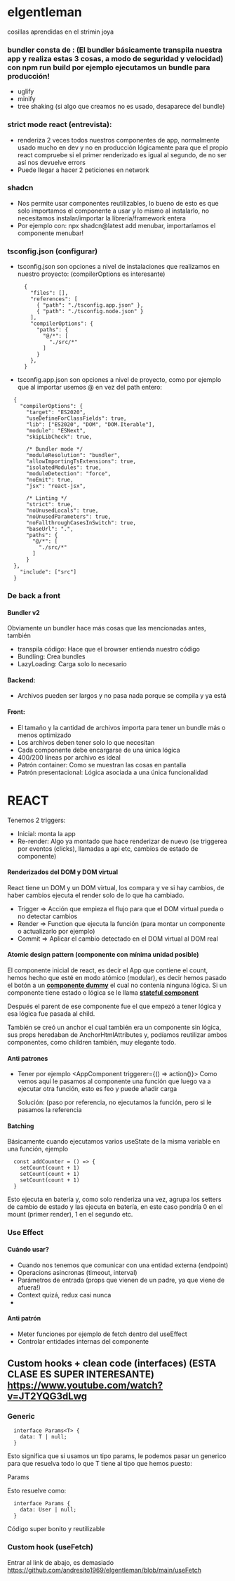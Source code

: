# elgentleman
cosillas aprendidas en el strimin joya

### bundler consta de : (El bundler básicamente transpila nuestra app y realiza estas 3 cosas, a modo de seguridad y velocidad) con npm run build por ejemplo ejecutamos un bundle para producción!
  - uglify
  - minify
  - tree shaking (si algo que creamos no es usado, desaparece del bundle)

### strict mode react (entrevista):
  - renderiza 2 veces todos nuestros componentes de app, normalmente usado mucho en dev y no en producción lógicamente para que el propio react compruebe si el primer renderizado es igual al segundo, de no ser así nos devuelve errors
  - Puede llegar a hacer 2 peticiones en network

### shadcn
  - Nos permite usar componentes reutilizables, lo bueno de esto es que solo importamos el componente a usar y lo mismo al instalarlo, no necesitamos instalar/importar la librería/framework entera
  - Por ejemplo con: npx shadcn@latest add menubar, importaríamos el componente menubar!

### tsconfig.json (configurar)
  - tsconfig.json son opciones a nivel de instalaciones que realizamos en nuestro proyecto: (compilerOptions es interesante)
    ```
      {
        "files": [],
        "references": [
          { "path": "./tsconfig.app.json" },
          { "path": "./tsconfig.node.json" }
        ],
        "compilerOptions": {
          "paths": {
            "@/*": [
              "./src/*"
            ]
          }
        }, 
      }
    ```
  - tsconfig.app.json son opciones a nivel de proyecto, como por ejemplo que al importar usemos @ en vez del path entero:
  ```
    {
      "compilerOptions": {
        "target": "ES2020",
        "useDefineForClassFields": true,
        "lib": ["ES2020", "DOM", "DOM.Iterable"],
        "module": "ESNext",
        "skipLibCheck": true,
    
        /* Bundler mode */
        "moduleResolution": "bundler",
        "allowImportingTsExtensions": true,
        "isolatedModules": true,
        "moduleDetection": "force",
        "noEmit": true,
        "jsx": "react-jsx",
    
        /* Linting */
        "strict": true,
        "noUnusedLocals": true,
        "noUnusedParameters": true,
        "noFallthroughCasesInSwitch": true,
        "baseUrl": ".",
        "paths": {
          "@/*": [
            "./src/*"
          ]
        }
    },
      "include": ["src"]
    }
  ```

### De back a front

#### Bundler v2
Obviamente un bundler hace más cosas que las mencionadas antes, también 
  - transpila código: Hace que el browser entienda nuestro código
  - Bundling: Crea bundles
  - LazyLoading: Carga solo lo necesario


#### Backend:
  - Archivos pueden ser largos y no pasa nada porque se compila y ya está


#### Front:
  - El tamaño y la cantidad de archivos importa para tener un bundle más o menos optimizado
  - Los archivos deben tener solo lo que necesitan
  - Cada componente debe encargarse de una única lógica
  - 400/200 líneas por archivo es ideal
  - Patrón container: Como se muestran las cosas en pantalla
  - Patrón presentacional: Lógica asociada a una única funcionalidad


# REACT
Tenemos 2 triggers:
  - Inicial: monta la app
  - Re-render: Algo ya montado que hace renderizar de nuevo (se triggerea por eventos (clicks), llamadas a api etc, cambios de estado de componente)

#### Renderizados del DOM y DOM virtual
React tiene un DOM y un DOM virtual, los compara y ve si hay cambios, de haber cambios ejecuta el render solo de lo que ha cambiado.
  - Trigger => Acción que empieza el flujo para que el DOM virtual pueda o no detectar cambios
  - Render => Function que ejecuta la función (para montar un componente o actualizarlo por ejemplo)
  - Commit => Aplicar el cambio detectado en el DOM virtual al DOM real

#### Atomic design pattern (componente con mínima unidad posible)
El componente inicial de react, es decir el App que contiene el count, hemos hecho que esté en modo atómico (modular), es decir hemos pasado 
el botón a un <ins>**componente dummy**</ins> el cual no contenía ninguna lógica. Si un componente tiene estado o lógica se le llama <ins>**stateful component**</ins>

Después el parent de ese componente fue el que empezó a tener lógica y esa lógica fue pasada al child.

También se creó un anchor el cual también era un componente sin lógica, sus props heredaban de AnchorHtmlAttributes<HtmlAnchorElement> y, podíamos
reutilizar ambos componentes, como children también, muy elegante todo.

#### Anti patrones
  - Tener por ejemplo <AppComponent triggerer={() => action()}>
    Como vemos aquí le pasamos al componente una función que luego va a ejecutar otra función, esto es feo y puede añadir carga

    Solución: (paso por referencia, no ejecutamos la función, pero si le pasamos la referencia 
    <AppComponent triggerer={action}>

#### Batching

Básicamente cuando ejecutamos varios useState de la misma variable en una función, ejemplo

```
  const addCounter = () => {
    setCount(count + 1)
    setCount(count + 1)
    setCount(count + 1)
  } 
```

Esto ejecuta en batería y, como solo renderiza una vez, agrupa los setters de cambio de estado y las ejecuta en batería, en este caso pondría 0 en el mount (primer render), 1 en el segundo etc.



### Use Effect 
#### Cuándo usar?
  - Cuando nos tenemos que comunicar con una entidad externa (endpoint)
  - Operacions asincronas (timeout, interval)
  - Parámetros de entrada (props que vienen de un padre, ya que viene de afuera!)
  - Context quizá, redux casi nunca
  - 

#### Anti patrón
  - Meter funciones por ejemplo de fetch dentro del useEffect
  - Controlar entidades internas del componente 



## Custom hooks + clean code (interfaces) (ESTA CLASE ES SUPER INTERESANTE) https://www.youtube.com/watch?v=JT2YQG3dLwg

### Generic <T>
  ```
    interface Params<T> {
      data: T | null;
    }
  ```

Esto significa que si usamos un tipo params, le podemos pasar un generico para que resuelva todo lo que T tiene al tipo que hemos puesto:

Params<User>

Esto resuelve como:
  ```
    interface Params {
      data: User | null;
    }
  ```

Código super bonito y reutilizable


### Custom hook (useFetch)

Entrar al link de abajo, es demasiado
https://github.com/andresito1969/elgentleman/blob/main/useFetch
















